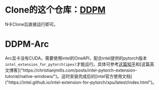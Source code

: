 # Clone的这个仓库：[DDPM]("https://github.com/zoubohao/DenoisingDiffusionProbabilityModel-ddpm-.git")

N卡Clone后直接运行即可。

# DDPM-Arc

Arc显卡没有CUDA，需要使用intel的OneAPI，配合intel提供的pytorch版本`intel_extension_for_pytorch(ipex)`才能运行。具体可参考[这篇知乎]("https://zhuanlan.zhihu.com/p/661344296")和[这篇英文博客]("https://christianjmills.com/posts/intel-pytorch-extension-tutorial/native-windows/")。这时安装完成后的[intel官方使用文档]("https://intel.github.io/intel-extension-for-pytorch/xpu/latest/index.html")。
